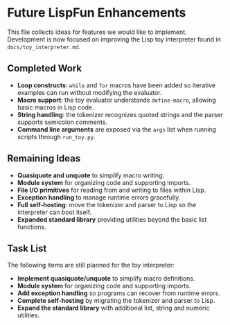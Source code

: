 # Future LispFun Enhancements

This file collects ideas for features we would like to implement. Development is
now focused on improving the Lisp toy interpreter found in
`docs/toy_interpreter.md`.

## Completed Work

- **Loop constructs**: `while` and `for` macros have been added so iterative
  examples can run without modifying the evaluator.
- **Macro support**: the toy evaluator understands `define-macro`, allowing
  basic macros in Lisp code.
- **String handling**: the tokenizer recognizes quoted strings and the parser
  supports semicolon comments.
- **Command line arguments** are exposed via the `args` list when running
  scripts through `run_toy.py`.


## Remaining Ideas

- **Quasiquote and unquote** to simplify macro writing.
- **Module system** for organizing code and supporting imports.
- **File I/O primitives** for reading from and writing to files within Lisp.
- **Exception handling** to manage runtime errors gracefully.
- **Full self-hosting**: move the tokenizer and parser to Lisp so the interpreter can boot itself.
- **Expanded standard library** providing utilities beyond the basic list functions.

## Task List
The following items are still planned for the toy interpreter:

- **Implement quasiquote/unquote** to simplify macro definitions.
- **Module system** for organizing code and supporting imports.
- **Add exception handling** so programs can recover from runtime errors.
- **Complete self-hosting** by migrating the tokenizer and parser to Lisp.
- **Expand the standard library** with additional list, string and numeric utilities.
